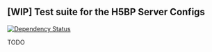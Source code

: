 ## [WIP] Test suite for the H5BP Server Configs

[![Dependency Status](https://david-dm.org/h5bp/server-configs-test.svg)](https://david-dm.org/h5bp/server-configs-test)

TODO
